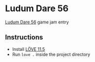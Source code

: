 # Ludum Dare 56

[Ludum Dare 56](https://ldjam.com/events/ludum-dare/56) game jam entry

## Instructions

- Install [LÖVE 11.5](https://www.love2d.org/)
- Run `love .` inside the project directory
